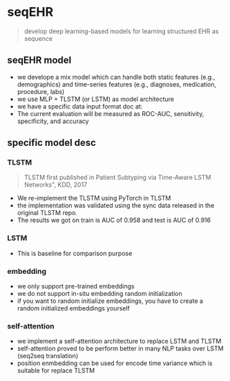 # seqEHR
> develop deep learning-based models for learning structured EHR as sequence

## seqEHR model
- we develope a mix model which can handle both static features (e.g., demographics) and time-series features (e.g., diagnoses, medication, procedure, labs)
- we use MLP + TLSTM (or LSTM) as model architecture
- we have a specific data input format doc at: 
- The current evaluation will be measured as ROC-AUC, sensitivity, specificity, and accuracy

## specific model desc

### TLSTM
> TLSTM first published in Patient Subtyping via Time-Aware LSTM Networks", KDD, 2017
- We re-implement the TLSTM using PyTorch in TLSTM
- the implementation was validated using the sync data released in the original TLSTM repo. 
- The results we got on train is AUC of 0.958 and test is AUC of 0.916

### LSTM
- This is baseline for comparison purpose

### embedding
- we only support pre-trained embeddings
- we do not support in-situ embedding random initialization
- if you want to random initialize embeddings, you have to create a random initialized embeddings yourself

### self-attention
- we implement a self-attention architecture to replace LSTM and TLSTM
- self-attention proved to be perform better in many NLP tasks over LSTM (seq2seq translation)
- position enmbedding can be used for encode time variance which is suitable for replace TLSTM